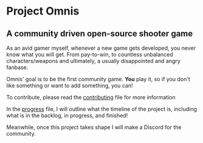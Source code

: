 # Project Omnis

## A community driven open-source shooter game

As an avid gamer myself, whenever a new game gets developed, you never know what you will get. From pay-to-win, to countless unbalanced characters/weapons and ultimately, a usually disappointed and angry fanbase.

Omnis' goal is to be the first community game. **You** play it, so if you don't like something or want to add something, you can!

To contribute, please read the [contributing](docs/contributing.md) file for more information

In the [progress](docs/progress.md) file, I will outline what the timeline of the project is, including what is in the backlog, in progress, and finished!

Meanwhile, once this project takes shape I will make a Discord for the community.
